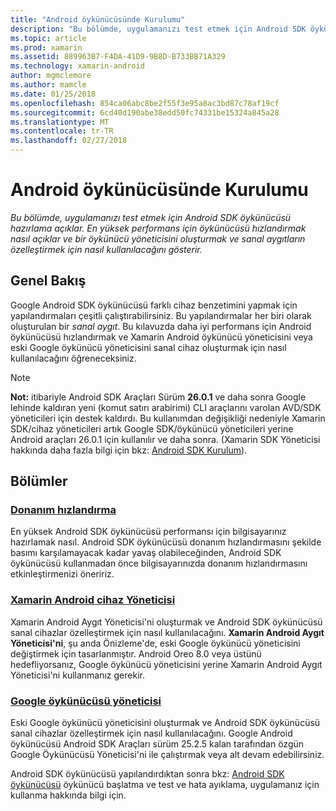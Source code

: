 ```yaml
---
title: "Android öykünücüsünde Kurulumu"
description: "Bu bölümde, uygulamanızı test etmek için Android SDK öykünücüsü hazırlama açıklar. En yüksek performans için öykünücüsü hızlandırmak nasıl açıklar ve bir öykünücü yöneticisini oluşturmak ve sanal aygıtların özelleştirmek için nasıl kullanılacağını gösterir."
ms.topic: article
ms.prod: xamarin
ms.assetid: 889963B7-F4DA-41D9-9B8D-B733BB71A329
ms.technology: xamarin-android
author: mgmclemore
ms.author: mamcle
ms.date: 01/25/2018
ms.openlocfilehash: 854ca06abc8be2f55f3e95a8ac3bd87c78af19cf
ms.sourcegitcommit: 6cd40d190abe38edd50fc74331be15324a845a28
ms.translationtype: MT
ms.contentlocale: tr-TR
ms.lasthandoff: 02/27/2018
---
```

# <a name="android-emulator-setup"></a>Android öykünücüsünde Kurulumu

_Bu bölümde, uygulamanızı test etmek için Android SDK öykünücüsü hazırlama açıklar. En yüksek performans için öykünücüsü hızlandırmak nasıl açıklar ve bir öykünücü yöneticisini oluşturmak ve sanal aygıtların özelleştirmek için nasıl kullanılacağını gösterir._


## <a name="overview"></a>Genel Bakış

Google Android SDK öykünücüsü farklı cihaz benzetimini yapmak için yapılandırmaları çeşitli çalıştırabilirsiniz. Bu yapılandırmalar her biri olarak oluşturulan bir _sanal aygıt_. Bu kılavuzda daha iyi performans için Android öykünücüsü hızlandırmak ve Xamarin Android öykünücü yöneticisini veya eski Google öykünücü yöneticisini sanal cihaz oluşturmak için nasıl kullanılacağını öğreneceksiniz.


> [!NOTE]
> **Not:** itibariyle Android SDK Araçları Sürüm **26.0.1** ve daha sonra Google lehinde kaldıran yeni (komut satırı arabirimi) CLI araçlarını varolan AVD/SDK yöneticileri için destek kaldırdı. Bu kullanımdan değişikliği nedeniyle Xamarin SDK/cihaz yöneticileri artık Google SDK/öykünücü yöneticileri yerine Android araçları 26.0.1 için kullanılır ve daha sonra. (Xamarin SDK Yöneticisi hakkında daha fazla bilgi için bkz: [Android SDK Kurulum](~/android/get-started/installation/android-sdk.md)).


## <a name="sections"></a>Bölümler

### <a name="hardware-accelerationandroidget-startedinstallationandroid-emulatorhardware-accelerationmd"></a>[Donanım hızlandırma](~/android/get-started/installation/android-emulator/hardware-acceleration.md)

En yüksek Android SDK öykünücüsü performansı için bilgisayarınız hazırlamak nasıl. Android SDK öykünücüsü donanım hızlandırmasını şekilde basımı karşılamayacak kadar yavaş olabileceğinden, Android SDK öykünücüsü kullanmadan önce bilgisayarınızda donanım hızlandırmasını etkinleştirmenizi öneririz.

### <a name="xamarin-android-device-managerandroidget-startedinstallationandroid-emulatorxamarin-device-managermd"></a>[Xamarin Android cihaz Yöneticisi](~/android/get-started/installation/android-emulator/xamarin-device-manager.md)

Xamarin Android Aygıt Yöneticisi'ni oluşturmak ve Android SDK öykünücüsü sanal cihazlar özelleştirmek için nasıl kullanılacağını. **Xamarin Android Aygıt Yöneticisi'ni**, şu anda Önizleme'de, eski Google öykünücü yöneticisini değiştirmek için tasarlanmıştır. Android Oreo 8.0 veya üstünü hedefliyorsanız, Google öykünücü yöneticisini yerine Xamarin Android Aygıt Yöneticisi'ni kullanmanız gerekir.

### <a name="google-emulator-managerandroidget-startedinstallationandroid-emulatorgoogle-emulator-managermd"></a>[Google öykünücüsü yöneticisi](~/android/get-started/installation/android-emulator/google-emulator-manager.md)

Eski Google öykünücü yöneticisini oluşturmak ve Android SDK öykünücüsü sanal cihazlar özelleştirmek için nasıl kullanılacağını. Google Android öykünücüsü Android SDK Araçları sürüm 25.2.5 kalan tarafından özgün Google Öykünücüsü Yöneticisi'ni ile çalıştırmak veya alt devam edebilirsiniz.

Android SDK öykünücüsü yapılandırdıktan sonra bkz: [Android SDK öykünücüsü](~/android/deploy-test/debugging/android-sdk-emulator/index.md) öykünücü başlatma ve test ve hata ayıklama, uygulamanız için kullanma hakkında bilgi için.
